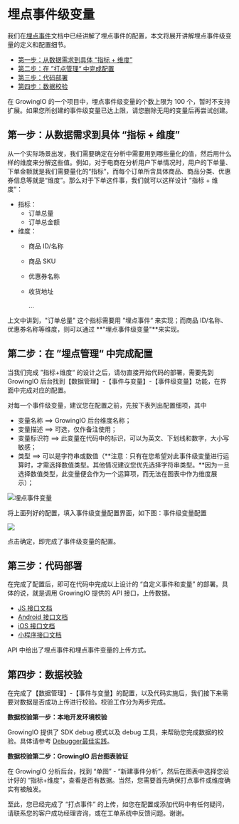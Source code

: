 # 埋点事件级变量

我们在[埋点事件](./)文档中已经讲解了埋点事件的配置，本文将展开讲解埋点事件级变量的定义和配置细节。

* [第一步：从数据需求到具体 “指标 + 维度”](event-variable.md#di-yi-bu-cong-shu-ju-xu-qiu-dao-ju-ti-zhi-biao-wei-du)
* [第二步：在 ”打点管理“ 中完成配置](event-variable.md#di-er-bu-zai-da-dian-guan-li-zhong-wan-cheng-pei-zhi)
* [第三步：代码部署](event-variable.md#di-san-bu-dai-ma-bu-shu)
* [第四步：数据校验](event-variable.md#di-si-bu-shu-ju-xiao-yan)

在 GrowingIO 的一个项目中，埋点事件级变量的个数上限为 100 个，暂时不支持扩展。如果您所创建的事件级变量已达上限，请您删除无用的变量后再尝试创建。

## 第一步：从数据需求到具体 “指标 + 维度”

从一个实际场景出发，我们需要确定在分析中需要用到哪些量化的值，然后用什么样的维度来分解这些值。例如，对于电商在分析用户下单情况时，用户的下单量、下单金额就是我们需要量化的“指标”，而每个订单所含具体商品、商品分类、优惠券信息等就是“维度”。那么对于下单这件事，我们就可以这样设计 ”指标 + 维度“：

* 指标：
  * 订单总量
  * 订单总金额
* 维度：
  * 商品 ID/名称
  * 商品 SKU
  * 优惠券名称
  * 收货地址

    ...

上文中讲到，"订单总量" 这个指标需要用 ”埋点事件“ 来实现；而商品 ID/名称、优惠券名称等维度，则可以通过 **"埋点事件级变量"**来实现。

## 第二步：在 ”埋点管理“ 中完成配置

当我们完成 ”指标+维度“ 的设计之后，请勿直接开始代码的部署，需要先到 GrowingIO 后台找到【数据管理】-【事件与变量】-【事件级变量】功能，在界面中完成对应的配置。

对每一个事件级变量，建议您在配置之前，先按下表列出配置细项，其中

* 变量名称 ==&gt; GrowingIO 后台维度名称；
* 变量描述 ==&gt; 可选，仅作备注使用；
* 变量标识符 ==&gt; 此变量在代码中的标识，可以为英文、下划线和数字，大小写敏感；
* 类型 ==&gt; 可以是字符串或数值（**注意：只有在您希望对此事件级变量进行运算时，才需选择数值类型。其他情况建议您优先选择字符串类型。**因为一旦选择数值类型，此变量便会作为一个运算项，而无法在图表中作为维度展示）；

![&#x57CB;&#x70B9;&#x4E8B;&#x4EF6;&#x53D8;&#x91CF;](https://blobscdn.gitbook.com/v0/b/gitbook-28427.appspot.com/o/assets%2F-LGNxeGABUADKiTWTaEM%2F-LHVXegeSvwqaEGUCEvI%2F-LHVdYIvsplehyn77GJg%2Fimage.png?alt=media&token=a41adaaa-4d0c-4225-b51a-a3052aed65f2)

将上面列好的配置，填入事件级变量配置界面，如下图：事件级变量配置

![](https://docs.growingio.com/.gitbook/assets/ping-mu-kuai-zhao-20180108-xia-wu-5.40.48.png)

点击确定，即完成了事件级变量的配置。

## 第三步：代码部署

在完成了配置后，即可在代码中完成以上设计的 “自定义事件和变量” 的部署。具体的说，就是调用 GrowingIO 提供的 API 接口，上传数据。

* [​JS 接口文档​](../../sdk-integration/web-js-sdk/#track)
* [​Android 接口文档​](../../sdk-integration/android-sdk/android-sdk.md#2-zi-ding-yi-shi-jian-he-bian-liang-api)
* [​iOS 接口文档​](../../sdk-integration/ios-sdk/ios-sdk-2.x.md#ios-sdk-api)
* ​[小程序接口文档​](../../sdk-integration/xiao-cheng-xu-xiao-you-xi-yi-ji-nei-qian-ye-sdk/wei-xin-xiao-cheng-xu-sdk/mina-sdk/#zi-ding-yi-shi-jian-he-bian-liang)

API 中给出了埋点事件和埋点事件变量的上传方式。

## 第四步：数据校验

在完成了【数据管理】-【事件与变量】的配置，以及代码实施后，我们接下来需要对数据是否成功上传进行校验。校验工作分为两步完成。

**数据校验第一步：本地开发环境校验**

GrowingIO 提供了 SDK debug 模式以及 debug 工具，来帮助您完成数据的校验。具体请参考 [Debugger最佳实践](../../sdk-integration/growingio-debugger/best-practice.md#cstm-shi-jian-yi-ji-guan-lian-de-shi-jian-ji-bian-liang-shi-jian)。

**数据校验第二步：GrowingIO 后台图表验证**

在 GrowingIO 分析后台，找到 “单图” - “新建事件分析”，然后在图表中选择您设计好的 “指标+维度”，查看是否有数据。当然，您需要首先确保打点事件或维度确实有被触发。

至此，您已经完成了 “打点事件” 的上传，如您在配置或添加代码中有任何疑问，请联系您的客户成功经理咨询，或在工单系统中反馈问题。谢谢。


